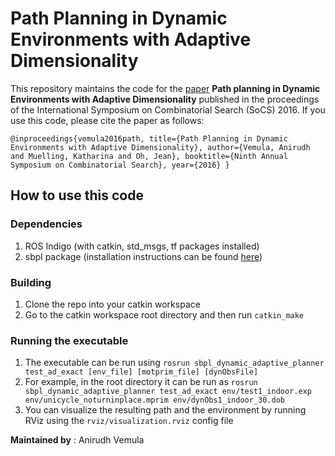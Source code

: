 # Path Planning in Dynamic Environments with Adaptive Dimensionality

This repository maintains the code for the [paper](http://arxiv.org/pdf/1605.06853v1.pdf) **Path planning in Dynamic Environments with Adaptive Dimensionality** published in the proceedings of the International Symposium on Combinatorial Search (SoCS) 2016. If you use this code, please cite the paper as follows:

`@inproceedings{vemula2016path,
  title={Path Planning in Dynamic Environments with Adaptive Dimensionality},
  author={Vemula, Anirudh and Muelling, Katharina and Oh, Jean},
  booktitle={Ninth Annual Symposium on Combinatorial Search},
  year={2016}
}`


## How to use this code

### Dependencies
1. ROS Indigo (with catkin, std_msgs, tf packages installed)
2. sbpl package (installation instructions can be found [here](https://github.com/sbpl/sbpl))

### Building
1. Clone the repo into your catkin workspace
2. Go to the catkin workspace root directory and then run `catkin_make`

### Running the executable
1. The executable can be run using `rosrun sbpl_dynamic_adaptive_planner test_ad_exact [env_file] [motprim_file] [dynObsFile]`
2. For example, in the root directory it can be run as `rosrun sbpl_dynamic_adaptive_planner test_ad_exact env/test1_indoor.exp env/unicycle_noturninplace.mprim env/dynObs1_indoor_30.dob`
3. You can visualize the resulting path and the environment by running RViz using the `rviz/visualization.rviz` config file


**Maintained by** : Anirudh Vemula
